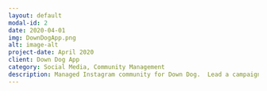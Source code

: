 ```yaml
---
layout: default
modal-id: 2
date: 2020-04-01
img: DownDogApp.png
alt: image-alt
project-date: April 2020
client: Down Dog App
category: Social Media, Community Management
description: Managed Instagram community for Down Dog.  Lead a campaign to curate and repost the best community tagged images.  Over 2 months, community posts had 100k impressions and follower count grew from 22k to 48k.
---
```

